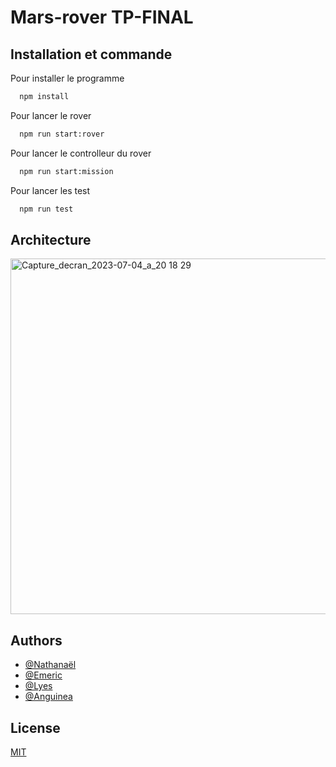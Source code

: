 
# Mars-rover TP-FINAL

## Installation et commande

Pour installer le programme

```bash
  npm install
```
Pour lancer le rover
```bash
  npm run start:rover
```
Pour lancer le controlleur du rover
```bash
  npm run start:mission
```
Pour lancer les test 
```bash
  npm run test
```
## Architecture

<img width="569" alt="Capture_decran_2023-07-04_a_20 18 29" src="https://github.com/Maquequette/MarsRover/assets/72615434/fd668913-3af6-4624-88e9-5d42882a682b">


## Authors

- [@Nathanaël](https://github.com/BeatlesBOB)
- [@Emeric](https://github.com/Piohb)
- [@Lyes](https://github.com/LLayton)
- [@Anguinea](https://github.com/anguinea)


## License

[MIT](https://choosealicense.com/licenses/mit/)

